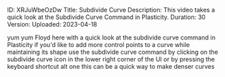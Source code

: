 ID: XRJuWbeOzDw
Title: Subdivide Curve
Description: This video takes a quick look at the Subdivide Curve Command in Plasticity.
Duration: 30
Version: 
Uploaded: 2023-04-18

yum yum
Floyd here with a quick look at the
subdivide curve command in Plasticity
if you'd like to add more control points
to a curve while maintaining its shape
use the subdivide curve command by
clicking on the subdivide curve icon in
the lower right corner of the UI or by
pressing the keyboard shortcut alt one
this can be a quick way to make denser
curves